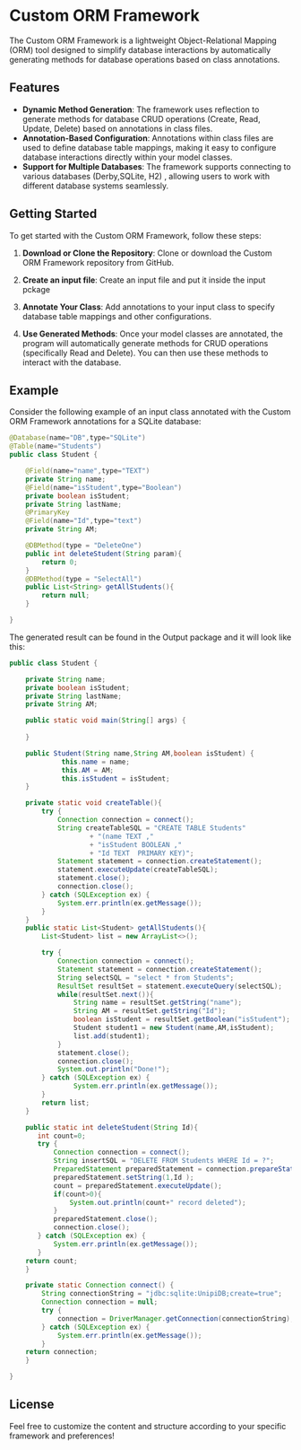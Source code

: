 # Custom ORM Framework

The Custom ORM Framework is a lightweight Object-Relational Mapping (ORM) tool designed to simplify database interactions by automatically generating methods for database operations based on class annotations.

## Features

- **Dynamic Method Generation**: The framework uses reflection to generate methods for database CRUD operations (Create, Read, Update, Delete) based on annotations in class files.
- **Annotation-Based Configuration**: Annotations within class files are used to define database table mappings, making it easy to configure database interactions directly within your model classes.
- **Support for Multiple Databases**: The framework supports connecting to various databases (Derby,SQLite, H2) , allowing users to work with different database systems seamlessly.

## Getting Started

To get started with the Custom ORM Framework, follow these steps:

1. **Download or Clone the Repository**: Clone or download the Custom ORM Framework repository from GitHub.
   
2. **Create an input file**: Create an input file and put it inside the input pckage

3. **Annotate Your Class**: Add annotations to your input class to specify database table mappings and other configurations.

4. **Use Generated Methods**: Once your model classes are annotated, the program will automatically generate methods for CRUD operations (specifically Read and Delete). You can then use these methods to interact with the database.

## Example

Consider the following example of an input class annotated with the Custom ORM Framework annotations for a SQLite database:

```java
@Database(name="DB",type="SQLite")
@Table(name="Students")
public class Student {

    @Field(name="name",type="TEXT")
    private String name;
    @Field(name="isStudent",type="Boolean")
    private boolean isStudent;
    private String lastName;
    @PrimaryKey
    @Field(name="Id",type="text")
    private String AM;

    @DBMethod(type = "DeleteOne")
    public int deleteStudent(String param){
        return 0;
    }
    @DBMethod(type = "SelectAll")
    public List<String> getAllStudents(){
        return null;
    }

}
```

The generated result can be found in the Output package and it will look like this:

```java
public class Student {

	private String name;
	private boolean isStudent;
	private String lastName;
	private String AM;

	public static void main(String[] args) {
		
	}

	public Student(String name,String AM,boolean isStudent) {
			 this.name = name;
			 this.AM = AM;
			 this.isStudent = isStudent;
	}

	private static void createTable(){
		try {
			Connection connection = connect();
			String createTableSQL = "CREATE TABLE Students"
					+ "(name TEXT ,"
					+ "isStudent BOOLEAN ,"
					+ "Id TEXT  PRIMARY KEY)";
			Statement statement = connection.createStatement();
			statement.executeUpdate(createTableSQL);
			statement.close();
			connection.close();
		} catch (SQLException ex) {
			System.err.println(ex.getMessage());
		}
	}
	public static List<Student> getAllStudents(){
		List<Student> list = new ArrayList<>();

		try {
			Connection connection = connect();
			Statement statement = connection.createStatement();
			String selectSQL = "select * from Students";
			ResultSet resultSet = statement.executeQuery(selectSQL);
			while(resultSet.next()){
				String name = resultSet.getString("name");
				String AM = resultSet.getString("Id");
				boolean isStudent = resultSet.getBoolean("isStudent");
				Student student1 = new Student(name,AM,isStudent);
				list.add(student1);
			}
			statement.close();
			connection.close();
			System.out.println("Done!");
		} catch (SQLException ex) {
				System.err.println(ex.getMessage());
		}
		return list;
	}

	public static int deleteStudent(String Id){
	   int count=0;
	   try {
	       Connection connection = connect();
	       String insertSQL = "DELETE FROM Students WHERE Id = ?";
	       PreparedStatement preparedStatement = connection.prepareStatement(insertSQL);
	       preparedStatement.setString(1,Id );
	       count = preparedStatement.executeUpdate();
	       if(count>0){
	           System.out.println(count+" record deleted");
	       }
	       preparedStatement.close();
	       connection.close();
	   } catch (SQLException ex) {
	       System.err.println(ex.getMessage());
	   }
	return count;
	}

    private static Connection connect() {
        String connectionString = "jdbc:sqlite:UnipiDB;create=true";
        Connection connection = null;
        try {
            connection = DriverManager.getConnection(connectionString);
        } catch (SQLException ex) {
            System.err.println(ex.getMessage());
        }
    return connection;
    }

}
```

## License

Feel free to customize the content and structure according to your specific framework and preferences!
